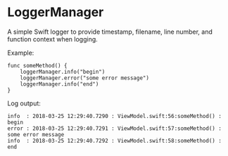 # LoggerManager
A simple Swift logger to provide timestamp, filename, line number, and function context when logging.

Example:

```
func someMethod() {
    loggerManager.info("begin")
    loggerManager.error("some error message")
    loggerManager.info("end")
}
````

Log output:

```
info  : 2018-03-25 12:29:40.7290 : ViewModel.swift:56:someMethod() : begin
error : 2018-03-25 12:29:40.7291 : ViewModel.swift:57:someMethod() : some error message
info  : 2018-03-25 12:29:40.7292 : ViewModel.swift:58:someMethod() : end
```
